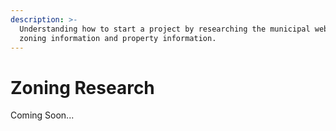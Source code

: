 ```yaml
---
description: >-
  Understanding how to start a project by researching the municipal websites for
  zoning information and property information.
---
```


# Zoning Research

Coming Soon...
